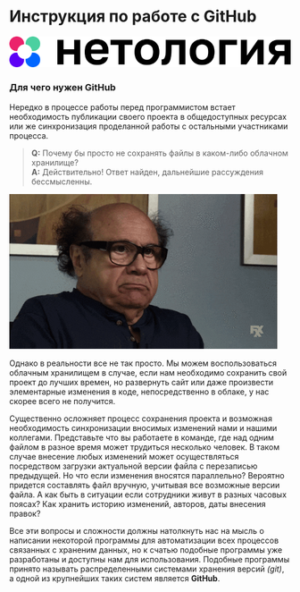 # Инструкция по работе с GitHub
  
![logo](img/logo.png)
  
### Для чего нужен GitHub

Нередко в процессе работы перед программистом встает необходимость публикации своего проекта в общедоступных ресурсах или же синхронизация проделанной работы с остальными участниками процесса. 

> **Q:** Почему бы просто не сохранять файлы в каком-либо облачном хранилище?  
> **A:** Действительно! Ответ найден, дальнейшие рассуждения бессмысленны.
  
![no](img/no.gif)
  
Однако в реальности все не так просто. Мы можем воспользоваться облачным хранилищем в случае, если нам необходимо сохранить свой проект до лучших времен, но развернуть сайт или даже произвести элементарные изменения в коде, непосредственно в облаке, у нас скорее всего не получится. 

Cущественно осложняет процесс сохранения проекта и возможная необходимость синхронизации вносимых изменений нами и нашими коллегами. Представьте что вы работаете в команде, где над одним файлом в разное время может трудиться несколько человек. В таком случае внесение любых изменений может осуществляться посредством загрузки актуальной версии файла с перезаписью предыдущей. Но что если изменения вносятся параллельно? Вероятно придется составлять файл вручную, учитывая все возможные версии файла. А как быть в ситуации если сотрудники живут в разных часовых поясах? Как хранить историю изменений, авторов, даты внесения правок?

Все эти вопросы и сложности должны натолкнуть нас на мысль о написании некоторой программы для автоматизации всех процессов связанных с храненим данных, но к счатью подобные программы уже разработаны и доступны нам для использования. Подобные программы принято называть распределенными системами хранения версий *(git)*, а одной из крупнейших таких систем является **GitHub**.
